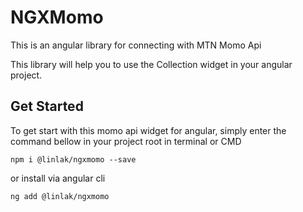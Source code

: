 # NGXMomo

This is an angular library for connecting with MTN Momo Api

This library will help you to use the Collection widget in your angular project.

## Get Started
To get start with this momo api widget for angular, simply enter the command bellow in your project root in terminal or CMD

    npm i @linlak/ngxmomo --save

or install via angular cli 

    ng add @linlak/ngxmomo


